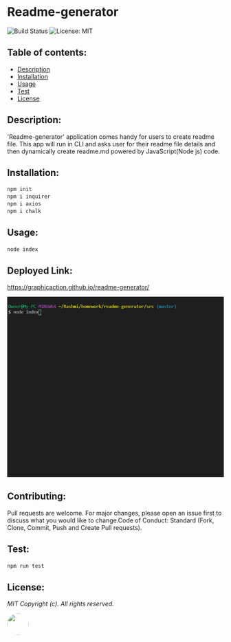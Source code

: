 # Readme-generator

![Build Status](https://img.shields.io/jenkins/s/https/builds.apache.org/job/commons-lang.svg)   ![License: MIT](https://img.shields.io/badge/License-MIT-blue.svg)
## Table of contents:
-   [ Description ](#description)
-   [ Installation ](#installation)
-   [ Usage ](#usage)
-   [ Test ](#test)
-   [ License ](#license)
## <a name="description"></a>Description:
'Readme-generator' application comes handy for users to create readme file. This app will run in CLI and  asks user for their readme file details and then dynamically create readme.md powered by JavaScript(Node js) code.
## <a name="installation"></a>Installation:

```bash
npm init
npm i inquirer 
npm i axios 
npm i chalk
```
## <a name="usage"></a>Usage:
```bash
node index
```
## Deployed Link:
https://graphicaction.github.io/readme-generator/

![](images/screen.gif "readme-generator")

## <a name="contributing"></a>Contributing:
Pull requests are welcome. For major changes, please open an issue first to discuss what you would like to change.Code of Conduct: Standard (Fork, Clone, Commit, Push and Create Pull requests).
## <a name="test"></a>Test:
 ```bash
npm run test
```
## <a name="license"></a>License:
 <i>MIT Copyright (c). All rights reserved.</i>

<img src='https://avatars0.githubusercontent.com/u/28842469?v=4' height='50' width='50' style="border-radius: 50%;"/>